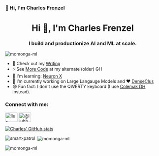 ### 👋 Hi, I'm Charles Frenzel

<h1 align="center">Hi 👋, I'm Charles Frenzel</h1>
<h3 align="center">I build and productionize AI and ML at scale.</h3>
<p align="left"> <img src="https://komarev.com/ghpvc/?username=momonga-ml&label=Profile%20views&color=3fd4ca&style=flat-square" alt="momonga-ml" /> </p>


- 📝 Check out my [Writing](https://charles-frenzel.medium.com/) 
- ⚡  See [More Code](https://github.com/smart-patrol) at my alternate (older) GH
- 🌱 I'm learning: [Neuron X](https://awsdocs-neuron.readthedocs-hosted.com/en/latest/general/setup/torch-neuronx.html#setup-torch-neuronx)
- 🔭 I’m currently working on Large Langauge Models and ❤️ [DenseClus](https://github.com/awslabs/amazon-denseclus)
- 😅 Fun fact: I don't use the QWERTY keyboard (I use [Colemak DH](https://colemakmods.github.io/mod-dh/keyboards.html) instead).

<h3 align="left">Connect with me:</h3>
<p align="left">
<a href="https://www.linkedin.com/in/cfrenzel/" target="blank"><img align="center" src="https://cdn.jsdelivr.net/npm/simple-icons@3.0.1/icons/linkedin.svg" alt="liu-haohui" height="30" width="40" /></a>
<a href="https://medium.com/charles-frenzel" target="blank"><img align="center" src="https://cdn.jsdelivr.net/npm/simple-icons@3.0.1/icons/medium.svg" alt="@liuhh02" height="30" width="40" /></a>
</p>
 

[![Charles' GitHub stats](https://github-readme-stats.vercel.app/api?username=momonga-ml)](https://github.com/anuraghazra/github-readme-stats)

 
<p><img align="left" src="https://github-readme-stats.vercel.app/api/top-langs?username=smart-patrol&show_icons=true&locale=en&langs_count=7&layout=compact&theme=vue&hide=html,scss,css" alt="smart-patrol" /></p>
<p>&nbsp;<img align="center" src="https://github-readme-stats.vercel.app/api?username=momonga-ml&show_icons=true&locale=en&theme=vue&hide=prs,issues" alt="momonga-ml" /></p>

<p><img align="center" src="https://github-readme-streak-stats.herokuapp.com/?user=momonga-ml&theme=blueberry_duo" alt="momonga-ml" /></p>

